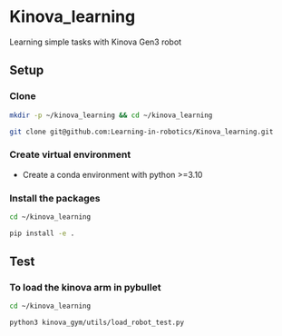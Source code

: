# Kinova_learning
Learning simple tasks with Kinova Gen3 robot

## Setup

### Clone 

```bash
mkdir -p ~/kinova_learning && cd ~/kinova_learning

git clone git@github.com:Learning-in-robotics/Kinova_learning.git
```

### Create virtual environment

- Create a conda environment with python >=3.10


### Install the packages
```bash
cd ~/kinova_learning

pip install -e .
```

## Test

### To load the kinova arm in pybullet

```bash
cd ~/kinova_learning

python3 kinova_gym/utils/load_robot_test.py
```